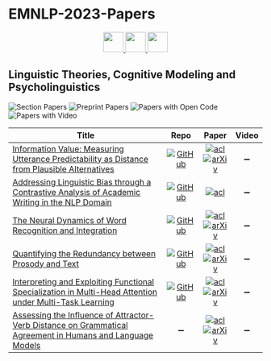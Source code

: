 # EMNLP-2023-Papers

<div align="center">
    <a href="https://github.com/DmitryRyumin/EMNLP-2023-Papers/blob/main/sections/information-retrieval-and-text-mining.md">
        <img src="https://cdn.jsdelivr.net/gh/DmitryRyumin/NewEraAI-Papers@main/images/left.svg" width="40" alt="" />
    </a>
    <a href="https://github.com/DmitryRyumin/EMNLP-2023-Papers/">
        <img src="https://cdn.jsdelivr.net/gh/DmitryRyumin/NewEraAI-Papers@main/images/home.svg" width="40" alt="" />
    </a>
    <a href="https://github.com/DmitryRyumin/EMNLP-2023-Papers/blob/main/sections/multilinguality-and-linguistic-diversity.md">
        <img src="https://cdn.jsdelivr.net/gh/DmitryRyumin/NewEraAI-Papers@main/images/right.svg" width="40" alt="" />
    </a>
</div>

## Linguistic Theories, Cognitive Modeling and Psycholinguistics

![Section Papers](https://img.shields.io/badge/Section%20Papers-6-42BA16) ![Preprint Papers](https://img.shields.io/badge/Preprint%20Papers-soon-b31b1b) ![Papers with Open Code](https://img.shields.io/badge/Papers%20with%20Open%20Code-soon-1D7FBF) ![Papers with Video](https://img.shields.io/badge/Papers%20with%20Video-0-FF0000)

<!-- 215 -->
| **Title** | **Repo** | **Paper** | **Video** |
|-----------|:--------:|:---------:|:---------:|
| [Information Value: Measuring Utterance Predictability as Distance from Plausible Alternatives](https://aclanthology.org/2023.emnlp-main.343) | [![GitHub](https://img.shields.io/github/stars/dmg-illc/information-value)](https://github.com/dmg-illc/information-value) | [![acl](https://img.shields.io/badge/pdf-ACL%20Anthology-CBCBCC.svg)](https://aclanthology.org/2023.emnlp-main.343.pdf) <br /> [![arXiv](https://img.shields.io/badge/arXiv-2310.13676-b31b1b.svg)](http://arxiv.org/abs/2310.13676) | :heavy_minus_sign: |
| [Addressing Linguistic Bias through a Contrastive Analysis of Academic Writing in the NLP Domain](https://aclanthology.org/2023.emnlp-main.1042) | [![GitHub](https://img.shields.io/github/stars/robert1ridley/linguisticBias)](https://github.com/robert1ridley/linguisticBias) | [![acl](https://img.shields.io/badge/pdf-ACL%20Anthology-CBCBCC.svg)](https://aclanthology.org/2023.emnlp-main.1042.pdf) | :heavy_minus_sign: |
| [The Neural Dynamics of Word Recognition and Integration](https://aclanthology.org/2023.emnlp-main.62) | [![GitHub](https://img.shields.io/github/stars/hans/word-recognition-and-integration)](https://github.com/hans/word-recognition-and-integration) | [![acl](https://img.shields.io/badge/pdf-ACL%20Anthology-CBCBCC.svg)](https://aclanthology.org/2023.emnlp-main.62.pdf) <br /> [![arXiv](https://img.shields.io/badge/arXiv-2305.13388-b31b1b.svg)](http://arxiv.org/abs/2305.13388) | :heavy_minus_sign: |
| [Quantifying the Redundancy between Prosody and Text](https://aclanthology.org/2023.emnlp-main.606) | [![GitHub](https://img.shields.io/github/stars/lu-wo/quantifying-redundancy)](https://github.com/lu-wo/quantifying-redundancy) | [![acl](https://img.shields.io/badge/pdf-ACL%20Anthology-CBCBCC.svg)](https://aclanthology.org/2023.emnlp-main.606.pdf) <br /> [![arXiv](https://img.shields.io/badge/arXiv-2311.17233-b31b1b.svg)](http://arxiv.org/abs/2311.17233) | :heavy_minus_sign: |
| [Interpreting and Exploiting Functional Specialization in Multi-Head Attention under Multi-Task Learning](https://aclanthology.org/2023.emnlp-main.1026) | [![GitHub](https://img.shields.io/github/stars/ZNLP/FunctionalSpecializationInMHA)](https://github.com/ZNLP/FunctionalSpecializationInMHA) | [![acl](https://img.shields.io/badge/pdf-ACL%20Anthology-CBCBCC.svg)](https://aclanthology.org/2023.emnlp-main.1026.pdf) <br /> [![arXiv](https://img.shields.io/badge/arXiv-2310.10318-b31b1b.svg)](http://arxiv.org/abs/2310.10318) | :heavy_minus_sign: |
| [Assessing the Influence of Attractor-Verb Distance on Grammatical Agreement in Humans and Language Models](https://aclanthology.org/2023.emnlp-main.998) | :heavy_minus_sign: | [![acl](https://img.shields.io/badge/pdf-ACL%20Anthology-CBCBCC.svg)](https://aclanthology.org/2023.emnlp-main.998.pdf) <br /> [![arXiv](https://img.shields.io/badge/arXiv-2311.16978-b31b1b.svg)](http://arxiv.org/abs/2311.16978) | :heavy_minus_sign: |
